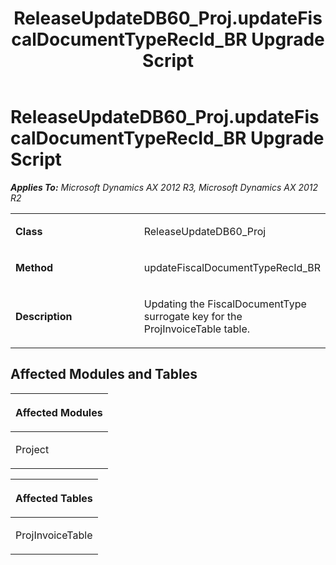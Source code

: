 ﻿---
title: ReleaseUpdateDB60_Proj.updateFiscalDocumentTypeRecId_BR Upgrade Script
TOCTitle: ReleaseUpdateDB60_Proj.updateFiscalDocumentTypeRecId_BR Upgrade Script
ms:assetid: ab8ab196-c56f-4ab1-5978-04441783a7eb
ms:mtpsurl: https://msdn.microsoft.com/en-us/library/JJ686483(v=AX.60)
ms:contentKeyID: 49710437
ms.date: 05/18/2015
mtps_version: v=AX.60
---

# ReleaseUpdateDB60\_Proj.updateFiscalDocumentTypeRecId\_BR Upgrade Script 


_**Applies To:** Microsoft Dynamics AX 2012 R3, Microsoft Dynamics AX 2012 R2_

<table>
<colgroup>
<col style="width: 50%" />
<col style="width: 50%" />
</colgroup>
<tbody>
<tr class="odd">
<td><p><strong>Class</strong></p></td>
<td><p>ReleaseUpdateDB60_Proj</p></td>
</tr>
<tr class="even">
<td><p><strong>Method</strong></p></td>
<td><p>updateFiscalDocumentTypeRecId_BR</p></td>
</tr>
<tr class="odd">
<td><p><strong>Description</strong></p></td>
<td><p>Updating the FiscalDocumentType surrogate key for the ProjInvoiceTable table.</p></td>
</tr>
</tbody>
</table>


## Affected Modules and Tables

<table>
<colgroup>
<col style="width: 100%" />
</colgroup>
<thead>
<tr class="header">
<th><p>Affected Modules</p></th>
</tr>
</thead>
<tbody>
<tr class="odd">
<td><p>Project</p></td>
</tr>
</tbody>
</table>


<table>
<colgroup>
<col style="width: 100%" />
</colgroup>
<thead>
<tr class="header">
<th><p>Affected Tables</p></th>
</tr>
</thead>
<tbody>
<tr class="odd">
<td><p>ProjInvoiceTable</p></td>
</tr>
</tbody>
</table>

  


